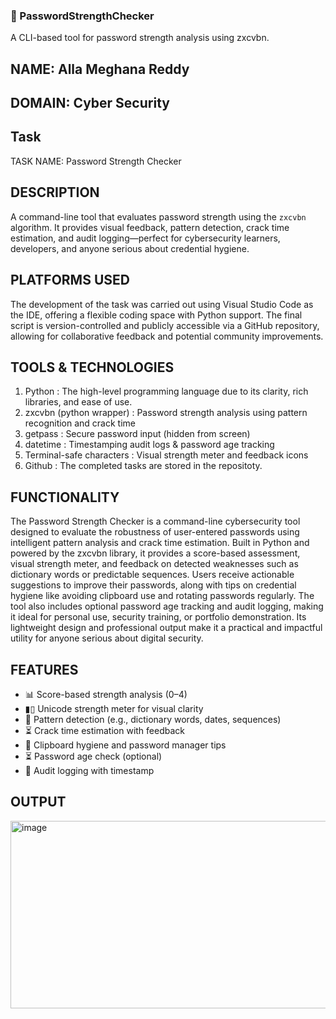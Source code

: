 ### 🔐 PasswordStrengthChecker
A CLI-based tool for password strength analysis using zxcvbn.

## NAME: Alla Meghana Reddy

## DOMAIN: Cyber Security

## Task

TASK NAME: Password Strength Checker

## DESCRIPTION 

A command-line tool that evaluates password strength using the `zxcvbn` algorithm. It provides visual feedback, pattern detection, crack time estimation, and audit logging—perfect for cybersecurity learners, developers, and anyone serious about credential hygiene.

## PLATFORMS USED

The development of the task was carried out using Visual Studio Code as the IDE, offering a flexible coding space with Python support. The final script is version-controlled and publicly accessible via a GitHub repository, allowing for collaborative feedback and potential community improvements.

## TOOLS & TECHNOLOGIES

1. Python : The high-level programming language due to its clarity, rich libraries, and ease of use.
2. zxcvbn (python wrapper) : Password strength analysis using pattern recognition and crack time
3. getpass : Secure password input (hidden from screen)
4. datetime : Timestamping audit logs & password age tracking
5. Terminal-safe characters : Visual strength meter and feedback icons
6. Github : The completed tasks are stored in the repositoty.

## FUNCTIONALITY

The Password Strength Checker is a command-line cybersecurity tool designed to evaluate the robustness of user-entered passwords using intelligent pattern analysis and crack time estimation. Built in Python and powered by the zxcvbn library, it provides a score-based assessment, visual strength meter, and feedback on detected weaknesses such as dictionary words or predictable sequences. Users receive actionable suggestions to improve their passwords, along with tips on credential hygiene like avoiding clipboard use and rotating passwords regularly. The tool also includes optional password age tracking and audit logging, making it ideal for personal use, security training, or portfolio demonstration. Its lightweight design and professional output make it a practical and impactful utility for anyone serious about digital security.

## FEATURES

- 📊 Score-based strength analysis (0–4)
- ▮▯ Unicode strength meter for visual clarity
- 🧠 Pattern detection (e.g., dictionary words, dates, sequences)
- ⏳ Crack time estimation with feedback
- 🔐 Clipboard hygiene and password manager tips
- ⏳ Password age check (optional)
- 📝 Audit logging with timestamp

## OUTPUT  
<img width="911" height="300" alt="image" src="https://github.com/user-attachments/assets/645d7a28-a7cd-411a-a90d-91bfc9ca8373" />





